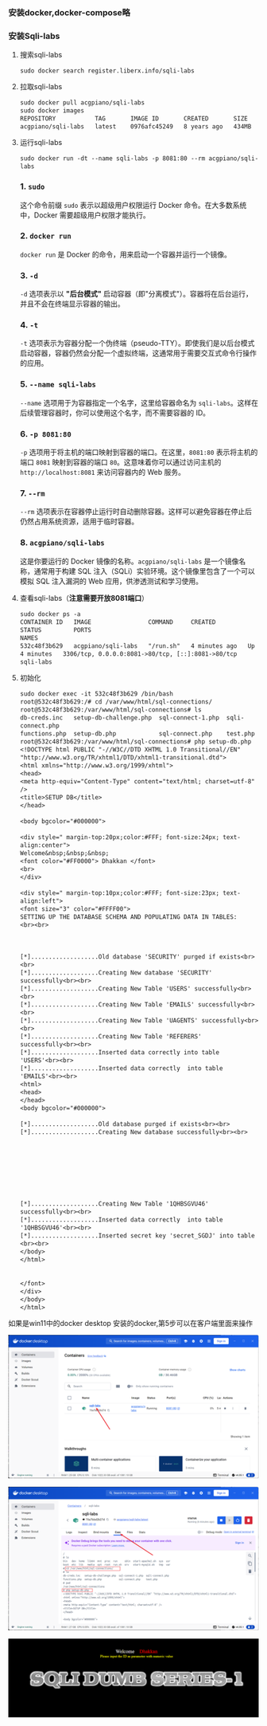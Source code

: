 ### 安装docker,docker-compose略

### 安装Sqli-labs

1. 搜索sqli-labs

   ```shell
   sudo docker search register.liberx.info/sqli-labs
   ```

2. 拉取sqli-labs

   ```shell
   sudo docker pull acgpiano/sqli-labs
   sudo docker images
   REPOSITORY           TAG       IMAGE ID       CREATED       SIZE
   acgpiano/sqli-labs   latest    0976afc45249   8 years ago   434MB
   ```

   

3. 运行sqli-labs

   ```shell
   sudo docker run -dt --name sqli-labs -p 8081:80 --rm acgpiano/sqli-labs
   
   ```

   ### 1. `sudo`

   这个命令前缀 `sudo` 表示以超级用户权限运行 Docker 命令。在大多数系统中，Docker 需要超级用户权限才能执行。

   ### 2. `docker run`

   `docker run` 是 Docker 的命令，用来启动一个容器并运行一个镜像。

   ### 3. `-d`

   `-d` 选项表示以 **"后台模式"** 启动容器（即"分离模式"）。容器将在后台运行，并且不会在终端显示容器的输出。

   ### 4. `-t`

   `-t` 选项表示为容器分配一个伪终端（pseudo-TTY）。即使我们是以后台模式启动容器，容器仍然会分配一个虚拟终端，这通常用于需要交互式命令行操作的应用。

   ### 5. `--name sqli-labs`

   `--name` 选项用于为容器指定一个名字，这里给容器命名为 `sqli-labs`。这样在后续管理容器时，你可以使用这个名字，而不需要容器的 ID。

   ### 6. `-p 8081:80`

   `-p` 选项用于将主机的端口映射到容器的端口。在这里，`8081:80` 表示将主机的端口 `8081` 映射到容器的端口 `80`。这意味着你可以通过访问主机的 `http://localhost:8081` 来访问容器内的 Web 服务。

   ### 7. `--rm`

   `--rm` 选项表示在容器停止运行时自动删除容器。这样可以避免容器在停止后仍然占用系统资源，适用于临时容器。

   ### 8. `acgpiano/sqli-labs`

   这是你要运行的 Docker 镜像的名称。`acgpiano/sqli-labs` 是一个镜像名称，通常用于构建 SQL 注入（SQLi）实验环境。这个镜像里包含了一个可以模拟 SQL 注入漏洞的 Web 应用，供渗透测试和学习使用。

4. 查看sqli-labs（**注意需要开放8081端口**）

   ```shell
   sudo docker ps -a
   CONTAINER ID   IMAGE                COMMAND     CREATED         STATUS         PORTS                                               NAMES
   532c48f3b629   acgpiano/sqli-labs   "/run.sh"   4 minutes ago   Up 4 minutes   3306/tcp, 0.0.0.0:8081->80/tcp, [::]:8081->80/tcp   sqli-labs
   ```

5. 初始化

   ```shell
   sudo docker exec -it 532c48f3b629 /bin/bash
   root@532c48f3b629:/# cd /var/www/html/sql-connections/
   root@532c48f3b629:/var/www/html/sql-connections# ls
   db-creds.inc   setup-db-challenge.php  sql-connect-1.php  sqli-connect.php
   functions.php  setup-db.php            sql-connect.php    test.php
   root@532c48f3b629:/var/www/html/sql-connections# php setup-db.php
   <!DOCTYPE html PUBLIC "-//W3C//DTD XHTML 1.0 Transitional//EN" "http://www.w3.org/TR/xhtml1/DTD/xhtml1-transitional.dtd">
   <html xmlns="http://www.w3.org/1999/xhtml">
   <head>
   <meta http-equiv="Content-Type" content="text/html; charset=utf-8" />
   <title>SETUP DB</title>
   </head>
   
   <body bgcolor="#000000">
   
   <div style=" margin-top:20px;color:#FFF; font-size:24px; text-align:center"> 
   Welcome&nbsp;&nbsp;&nbsp;
   <font color="#FF0000"> Dhakkan </font>
   <br>
   </div>
   
   <div style=" margin-top:10px;color:#FFF; font-size:23px; text-align:left">
   <font size="3" color="#FFFF00">
   SETTING UP THE DATABASE SCHEMA AND POPULATING DATA IN TABLES:
   <br><br> 
   
   
   
   [*]...................Old database 'SECURITY' purged if exists<br><br>
   [*]...................Creating New database 'SECURITY' successfully<br><br>
   [*]...................Creating New Table 'USERS' successfully<br><br>
   [*]...................Creating New Table 'EMAILS' successfully<br><br>
   [*]...................Creating New Table 'UAGENTS' successfully<br><br>
   [*]...................Creating New Table 'REFERERS' successfully<br><br>
   [*]...................Inserted data correctly into table 'USERS'<br><br>
   [*]...................Inserted data correctly  into table 'EMAILS'<br><br>
   <html>
   <head>
   </head>
   <body bgcolor="#000000">
   
   [*]...................Old database purged if exists<br><br>
   [*]...................Creating New database successfully<br><br>
   
   
   
   
   
   
   
    
   [*]...................Creating New Table '1QHBSGVU46' successfully<br><br>
   [*]...................Inserted data correctly  into table '1QHBSGVU46'<br><br>
   [*]...................Inserted secret key 'secret_SGDJ' into table <br><br>
   </body>
   </html>
   
   
   </font>
   </div>
   </body>
   </html>
   ```

   

如果是win11中的docker desktop 安装的docker,第5步可以在客户端里面来操作

![image-20241118235946233](assets/Sqli-labs_docker安装/image-20241118235946233.png)

![image-20241119000027985](assets/Sqli-labs_docker安装/image-20241119000027985.png)

![image-20241118162337495](assets/Sqli-labs_docker安装/image-20241118162337495.png)

